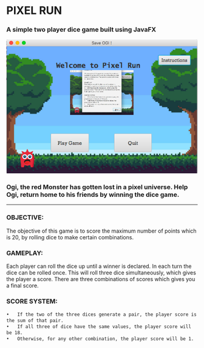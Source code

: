 # PIXEL RUN
### A simple two player dice game built using JavaFX

![](src/Images/Screen%20Shot%202020-05-09%20at%2022.01.43.png)


### Ogi, the red Monster has gotten lost in a pixel universe. Help Ogi, return home to his friends by winning the dice game.
---
### OBJECTIVE:
The objective of this game is to score the maximum number of points which is 20, by rolling dice to make certain combinations.

### GAMEPLAY:
Each player can roll the dice up until a winner is declared. In each turn the dice can be rolled once. This will roll three dice simultaneously, which gives the player a score. There are three combinations of scores which gives you a final score.

### SCORE SYSTEM:
	•	If the two of the three dices generate a pair, the player score is the sum of that pair. 
	•	If all three of dice have the same values, the player score will be 18.
	•	Otherwise, for any other combination, the player score will be 1.
